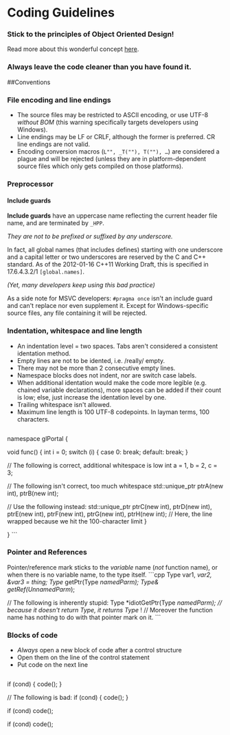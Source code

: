 # Coding Guidelines
### Stick to the principles of Object Oriented Design!
Read more about this wonderful concept [here](http://www.c2.com/cgi/wiki?PrinciplesOfObjectOrientedDesign).
### Always leave the code cleaner than you have found it.
##Conventions
### File encoding and line endings
- The source files may be restricted to ASCII encoding, or use UTF-8 *without* *BOM* 
(this warning specifically targets developers using Windows).
- Line endings may be LF or CRLF, although the former is preferred. CR line endings are not valid.
- Encoding conversion macros (```L"", _T(""), T(""), …```) are considered a plague and will be rejected 
(unless they are in platform-dependent source files which only gets compiled on those platforms).

### Preprocessor
#### Include guards
**Include guards** have an uppercase name reflecting the current header file name, and are terminated by `_HPP`.

*They are not to be prefixed or suffixed by any underscore.*

In fact, all global names (that includes defines) starting with one underscore and a capital letter or two underscores 
are reserved by the C and C++ standard. 
As of the 2012-01-16 C++11 Working Draft, this is specified in 17.6.4.3.2/1 `[global.names]`.

*(Yet, many developers keep using this bad practice)*

As a side note for MSVC developers: ```#pragma once``` isn't an include guard and can't replace nor even supplement it. 
Except for Windows-specific source files, any file containing it will be rejected.
### Indentation, whitespace and line length
- An indentation level = two spaces. Tabs aren't considered a consistent identation method.
- Empty lines are not to be idented, i.e. /really/ empty.
- There may not be more than 2 consecutive empty lines.
- Namespace blocks does not indent, nor are switch case labels.
- When additional identation would make the code more legible (e.g. chained variable declarations), 
more spaces can be added if their count is low; else, just increase the identation level by one.
- Trailing whitespace isn't allowed.
- Maximum line length is 100 UTF-8 codepoints. In layman terms, 100 characters.
    ```cpp
namespace glPortal {

void func() {
  int i = 0;
  switch (i) {
  case 0:
    break;
  default:
    break;
  }

  // The following is correct, additional whitespace is low
  int a = 1,
      b = 2,
      c = 3;

  // The following isn't correct, too much whitespace
  std::unique_ptr<int> ptrA(new int),
                       ptrB(new int);

  // Use the following instead:
  std::unique_ptr<int> ptrC(new int), ptrD(new int), ptrE(new int), ptrF(new int), ptrG(new int),
    ptrH(new int);
  // Here, the line wrapped because we hit the 100-character limit
}

}
     ```
### Pointer and References
Pointer/reference mark sticks to the *variable* name (*not* function name), 
or when there is no variable name, to the type itself.
     ```cpp
Type var1, *var2, &var3 = thing;
Type* getPtr(Type *namedParm);
Type& getRef(UnnamedParm*);

// The following is inherently stupid:
Type *idiotGetPtr(Type *namedParm);
// because it doesn't return Type, it returns Type* !
// Moreover the function name has nothing to do with that pointer mark on it.
    ```
### Blocks of code
- *Always* open a new block of code after a control structure
- Open them on the line of the control statement
- Put code on the next line
     ```cpp
if (cond) {
  code();
}

// The following is bad:
if (cond)
{
  code();
}

if (cond)
  code();

if (cond) code();
 ```
